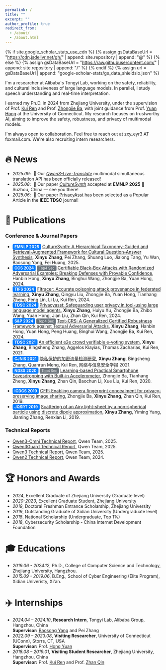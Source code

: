 ```yaml
---
permalink: /
title: ""
excerpt: ""
author_profile: true
redirect_from: 
  - /about/
  - /about.html
---
```


{% if site.google_scholar_stats_use_cdn %}
{% assign gsDataBaseUrl = "https://cdn.jsdelivr.net/gh/" | append: site.repository | append: "@" %}
{% else %}
{% assign gsDataBaseUrl = "https://raw.githubusercontent.com/" | append: site.repository | append: "/" %}
{% endif %}
{% assign url = gsDataBaseUrl | append: "google-scholar-stats/gs_data_shieldsio.json" %}

<span class='anchor' id='about-me'></span>


<!-- https://rayeren.github.io/, https://yubowen-ph.github.io/, https://jxu-thu.github.io/ -->

I'm a researcher at Alibaba's Tongyi Lab, working on the safety, reliability, and cultural inclusiveness of large language models. In parallel, I study speech understanding and real-time interpretation.

I earned my Ph.D. in 2024 from Zhejiang University, under the supervision of Prof. [Kui Ren](https://person.zju.edu.cn/kuiren) and Prof. [Zhongjie Ba](https://person.zju.edu.cn/zhongjieba), with joint guidance from Prof. [Yuan Hong](https://yhongcs.github.io/index.html) at the University of Connecticut. My research focuses on trustworthy AI, aiming to improve the safety, robustness, and privacy of multimodal models. 

I'm always open to collaboration. Feel free to reach out at zxy_eyr3 AT foxmail.com. We're also recruiting intern researchers.


<!-- My research interest includes neural machine translation and computer vision. I have published more than 100 papers at the top international AI conferences with total <a href='https://scholar.google.com/citations?user=DhtAFkwAAAAJ'>google scholar citations <strong><span id='total_cit'>260000+</span></strong></a> (You can also use google scholar badge <a href='https://scholar.google.com/citations?user=DhtAFkwAAAAJ'><img src="https://img.shields.io/endpoint?url={{ url | url_encode }}&logo=Google%20Scholar&labelColor=f6f6f6&color=9cf&style=flat&label=citations"></a>). -->


# 🔥 News
- *2025.09*: &nbsp;🎉 Our [*Qwen3-Live-Translate*](https://qwen.ai/blog?id=b2de6ae8555599bf3b87eec55a285cdf496b78e4&from=research.latest-advancements-list) multimodal simultaneous translation API has been officially released!
- *2025.08*: &nbsp;🎉 Our paper [*CultureSynth*](https://arxiv.org/abs/2509.10886) accepted at **EMNLP 2025** 📍 Suzhou, China — see you there!
- *2025.06*: &nbsp;🎉 Our paper [PrivacyAsst]((https://ieeexplore.ieee.org/abstract/document/10458329)) has been selected as a Popular Article in the **IEEE TDSC** journal!


# 📝 Publications 

<!-- <div class='paper-box'><div class='paper-box-image'><div><div class="badge">CVPR 2016</div><img src='images/500x300.png' alt="sym" width="100%"></div></div>
<div class='paper-box-text' markdown="1">

[Deep Residual Learning for Image Recognition](https://openaccess.thecvf.com/content_cvpr_2016/papers/He_Deep_Residual_Learning_CVPR_2016_paper.pdf)

**Kaiming He**, Xiangyu Zhang, Shaoqing Ren, Jian Sun

[**Project**](https://scholar.google.com/citations?view_op=view_citation&hl=zh-CN&user=DhtAFkwAAAAJ&citation_for_view=DhtAFkwAAAAJ:ALROH1vI_8AC) <strong><span class='show_paper_citations' data='DhtAFkwAAAAJ:ALROH1vI_8AC'></span></strong>
- Lorem ipsum dolor sit amet, consectetur adipiscing elit. Vivamus ornare aliquet ipsum, ac tempus justo dapibus sit amet. 
</div>
</div>

- [Lorem ipsum dolor sit amet, consectetur adipiscing elit. Vivamus ornare aliquet ipsum, ac tempus justo dapibus sit amet](https://github.com), A, B, C, **CVPR 2020** -->


### Conference & Journal Papers

- <span style="background-color:#007BFF; color:white; padding:2px 6px; border-radius:4px; font-size:90%; font-weight:bold;">EMNLP 2025</span> [CultureSynth: A Hierarchical Taxonomy-Guided and Retrieval-Augmented Framework for Cultural Question-Answer Synthesis](https://arxiv.org/abs/2509.10886), **Xinyu Zhang**, Pei Zhang, Shuang Luo, Jialong Tang, Yu Wan, Baosong Yang, Fei Huang, 2025.
- <span style="background-color:#007BFF; color:white; padding:2px 6px; border-radius:4px; font-size:90%; font-weight:bold;">CCS 2024</span> <span style="background-color:#6C757D; color:white; padding:2px 6px; border-radius:4px; font-size:80%;">Top4 Sec</span> [Certifiable Black-Box Attacks with Randomized Adversarial Examples: Breaking Defenses with Provable Confidence](https://dl.acm.org/doi/abs/10.1145/3658644.3690343), Hanbin Hong, **Xinyu Zhang**, Binghui Wang, Zhongjie Ba, Yuan Hong, 2024.
- <span style="background-color:#007BFF; color:white; padding:2px 6px; border-radius:4px; font-size:90%; font-weight:bold;">TIFS 2024</span> [Fltracer: Accurate poisoning attack provenance in federated learning](https://ieeexplore.ieee.org/abstract/document/10549523), **Xinyu Zhang**, Qingyu Liu, Zhongjie Ba, Yuan Hong, Tianhang Zheng, Feng Lin, Li Lu, Kui Ren, 2024.
- <span style="background-color:#007BFF; color:white; padding:2px 6px; border-radius:4px; font-size:90%; font-weight:bold;">TDSC 2024</span> [Privacyasst: Safeguarding user privacy in tool-using large language model agents](https://ieeexplore.ieee.org/abstract/document/10458329), **Xinyu Zhang**, Huiyu Xu, Zhongjie Ba, Zhibo Wang, Yuan Hong, Jian Liu, Zhan Qin, Kui Ren, 2024.
- <span style="background-color:#007BFF; color:white; padding:2px 6px; border-radius:4px; font-size:90%; font-weight:bold;">S&P 2024</span> <span style="background-color:#6C757D; color:white; padding:2px 6px; border-radius:4px; font-size:80%;">Top4 Sec</span> [Text-CRS: A Generalized Certified Robustness Framework against Textual Adversarial Attacks](https://ieeexplore.ieee.org/abstract/document/10646716), **Xinyu Zhang**, Hanbin Hong, Yuan Hong, Peng Huang, Binghui Wang, Zhongjie Ba, Kui Ren, 2024.
- <span style="background-color:#007BFF; color:white; padding:2px 6px; border-radius:4px; font-size:90%; font-weight:bold;">TDSC 2021</span> [An efficient e2e crowd verifiable e-voting system](https://ieeexplore.ieee.org/abstract/document/9512489), **Xinyu Zhang**, Bingsheng Zhang, Aggelos Kiayias, Thomas Zacharias, Kui Ren, 2021.
- <span style="background-color:#007BFF; color:white; padding:2px 6px; border-radius:4px; font-size:90%; font-weight:bold;">CJNIS 2021</span> [隐私保护的加密流量检测研究](https://kns.cnki.net/kcms2/article/abstract?v=YFFVSRMG_GGija_TtPeryL2W2fTgqsVHBTv0RE45kA8z8qo7KKtZLKYO8Nbsb__kDi0iF8jzgTaIeyoXz1Bf9ZN5LCaYiO9ZulEc6Rp1s3JbNOOMTtMSqHG7hPHL4T9jZL7FeRkX1NUkFCXljR6kgHXgRDheVlnNnZPaPoxA3sMljKVHgrNiaQ==&uniplatform=NZKPT&language=CHS), **Xinyu Zhang**, Bingsheng Zhang, Quanrun Meng, Kui Ren, 网络与信息安全学报 2021.
- <span style="background-color:#007BFF; color:white; padding:2px 6px; border-radius:4px; font-size:90%; font-weight:bold;">NDSS 2020</span> <span style="background-color:#6C757D; color:white; padding:2px 6px; border-radius:4px; font-size:80%;">Top4 Sec</span> [Learning-based Practical Smartphone Eavesdropping with Built-in Accelerometer](https://iqua.ece.toronto.edu/papers/tzheng-ndss20.pdf), Zhongjie Ba, Tianhang Zheng, **Xinyu Zhang**, Zhan Qin, Baochun Li, Xue Liu, Kui Ren, 2020.
<!-- - <span class="badge badge-topsec" title="One of the Top 4 security conferences (IEEE S&P, USENIX Security, ACM CCS, NDSS)">NDSS 2020</span>[Learning-based Practical Smartphone Eavesdropping with Built-in Accelerometer](https://iqua.ece.toronto.edu/papers/tzheng-ndss20.pdf), Zhongjie Ba, Tianhang Zheng, **Xinyu Zhang**, Zhan Qin, Baochun Li, Xue Liu, Kui Ren, 2020. -->
- <span style="background-color:#007BFF; color:white; padding:2px 6px; border-radius:4px; font-size:90%; font-weight:bold;">ICDCS 2019</span> [CFP: Enabling camera fingerprint concealment for privacy-preserving image sharing](https://ieeexplore.ieee.org/abstract/document/8885093), Zhongjie Ba, **Xinyu Zhang**, Zhan Qin, Kui Ren, 2019.
- <span style="background-color:#007BFF; color:white; padding:2px 6px; border-radius:4px; font-size:90%; font-weight:bold;">JQSRT 2019</span> [Scattering of an Airy light-sheet by a non-spherical particle using discrete dipole approximation](https://www.sciencedirect.com/science/article/pii/S0022407318304552), **Xinyu Zhang**, Yiming Yang, Jiaming Zhang, Renxian Li, 2019.


### Technical Reports

- [Qwen3-Omni Technical Report](https://arxiv.org/abs/2509.17765), Qwen Team, 2025.
- [Qwen3Guard Technical Report](https://www.arxiv.org/abs/2510.14276), Qwen Team, 2025.
- [Qwen3 Technical Report](https://arxiv.org/abs/2505.09388), Qwen Team, 2025.
- [Qwen2 Technical Report](), Qwen Team, 2024.



# 🏆 Honors and Awards
<!-- 🎖  --> 
- *2024*, Excellent Graduate of Zhejiang University (Graduate level)
- *2020-2023*, Excellent Graduate Student, Zhejiang University
- *2019*, Doctoral Freshman Entrance Scholarship, Zhejiang University
- *2019*, Outstanding Graduate of Xidian University (Undergraduate level)
- *2018*, National Scholarship (Undergraduate, Top 1%)
- *2018*, Cybersecurity Scholarship - China Internet Development Foundation


# 🎓 Educations
<!-- 📖 -->
- *2019.06 - 2024.12*, Ph.D., College of Computer Science and Technology, Zhejiang University, Hangzhou.
- *2015.09 - 2019.06*, B.Eng., School of Cyber Engineering (Elite Program), Xidian Univeristy, Xi'an. 



<!-- # 💬 Invited Talks
- *2021.06*, Lorem ipsum dolor sit amet, consectetur adipiscing elit. Vivamus ornare aliquet ipsum, ac tempus justo dapibus sit amet. 
- *2021.03*, Lorem ipsum dolor sit amet, consectetur adipiscing elit. Vivamus ornare aliquet ipsum, ac tempus justo dapibus sit amet.  \| [\[video\]](https://github.com/) -->

# ✈️ Internships
<!-- 🌍  -->
- *2024.04 – 2024.10*, **Research Intern**, Tongyi Lab, Alibaba Group, Hangzhou, China  
  **Supervisor:** [Baosong Yang](https://baosongyang.site/) and Pei Zhang
- *2022.09 – 2023.08*, **Visiting Researcher**, University of Connecticut (UConn), Storrs, CT, USA  
  **Supervisor:** Prof. [Hong Yuan](https://yhongcs.github.io/index.html)
- *2018.08 – 2019.01*, **Visiting Student Researcher**, Zhejiang University, Hangzhou, China  
  **Supervisor:** Prof. [Kui Ren](https://person.zju.edu.cn/kuiren) and Prof. [Zhan Qin](https://person.zju.edu.cn/qinzhan)
